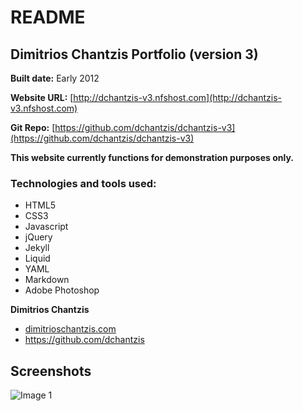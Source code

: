# README

## Dimitrios Chantzis Portfolio (version 3)
**Built date:** Early 2012

**Website URL:** [http://dchantzis-v3.nfshost.com](http://dchantzis-v3.nfshost.com)

**Git Repo:** [https://github.com/dchantzis/dchantzis-v3](https://github.com/dchantzis/dchantzis-v3)

**This website currently functions for demonstration purposes only.**

### Technologies and tools used:

* HTML5
* CSS3
* Javascript
* jQuery
* Jekyll
* Liquid
* YAML
* Markdown
* Adobe Photoshop

**Dimitrios Chantzis**
- [dimitrioschantzis.com](http://www.dimitrioschantzis.com)
- <https://github.com/dchantzis>

## Screenshots
![Image 1](http://dchantzis-v3.nfshost.com/files/screenshots/screenshot-1.png)

